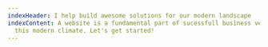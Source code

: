 ```yaml
---
indexHeader: I help build awesome solutions for our modern landscape
indexContent: A website is a fundamental part of sucessfull business venture in
  this modern climate. Let's get started!
---
```


<!-- @format -->
